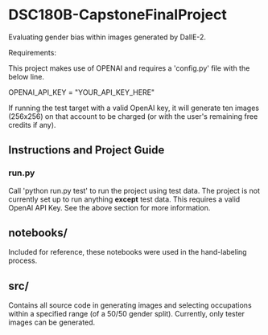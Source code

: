 # DSC180B-CapstoneFinalProject

Evaluating gender bias within images generated by DallE-2.

Requirements:

This project makes use of OPENAI and requires a 'config.py' file
with the below line. 

OPENAI_API_KEY = "YOUR_API_KEY_HERE"

If running the test target with a valid OpenAI key, it will generate ten images
(256x256) on that account to be charged (or with the user's remaining free
credits if any).

## Instructions and Project Guide

### run.py

Call 'python run.py test' to run the project using test data. The project
is not currently set up to run anything **except** test data. This requires
a valid OpenAI API Key. See the above section for more information. 

## notebooks/

Included for reference, these notebooks were used in the hand-labeling 
process. 

## src/ 

Contains all source code in generating images and selecting occupations
within a specified range (of a 50/50 gender split). Currently, only tester
images can be generated. 